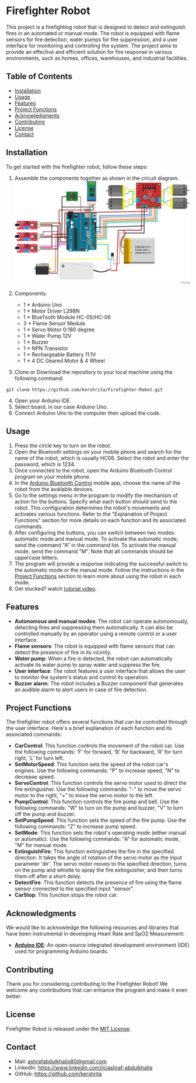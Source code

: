 # Firefighter Robot

This project is a firefighting robot that is designed to detect and extinguish fires in an automated or manual mode. The robot is equipped with flame sensors for fire detection, water pumps for fire suppression, and a user interface for monitoring and controlling the system. The project aims to provide an effective and efficient solution for fire response in various environments, such as homes, offices, warehouses, and industrial facilities.

## Table of Contents

- [Installation](#installation)
- [Usage](#usage)
- [Features](#features)
- [Project Functions](#project-functions)
- [Acknowledgments](#acknowledgments)
- [Contributing](#contributing)
- [License](#license)
- [Contact](#contact)

## Installation

To get started with the firefighter robot, follow these steps:

1. Assemble the components together as shown in the circuit diagram:
![Circuit Diagram](Circuit.png)

2. Components:
	- 1 * Arduino Uno
	- 1 * Motor Driver L298N
	- 1 * BlueTooth Module HC-05/HC-06
	- 3 * Flame Sensor Medule
	- 1 * Servo Motor 0:180 degree
	- 1 * Water Pump 12V
	- 1 * Buzzer
	- 1 * NPN Transistor
	- 1 * Rechargeable Battery 11.1V
	- 1 * 4 DC Geared Motor & 4 Wheel

3. Clone or Download the repository to your local machine using the following command:
```
git clone https://github.com/kershrita/Firefighter-Robot.git
```
4. Open your Arduino IDE.
5. Select board, in our case Arduino Uno.
7. Connect Arduino Uno to the computer then upload the code.

## Usage

1. Press the circle key to turn on the robot.
2. Open the Bluetooth settings on your mobile phone and search for the name of the robot, which is usually HC06. Select the robot and enter the password, which is 1234.
3. Once connected to the robot, open the Arduino Bluetooth Control program on your mobile phone.
4. In the [Arduino Bluetooth Control](https://play.google.com/store/apps/details?id=com.broxcode.arduinobluetoothfree&hl=en) mobile app, choose the name of the robot from the available devices.
5. Go to the settings menu in the program to modify the mechanism of action for the buttons. Specify what each button should send to the robot. This configuration determines the robot's movements and activates various functions. Refer to the "Explanation of Project Functions" section for more details on each function and its associated commands.
6. After configuring the buttons, you can switch between two modes: automatic mode and manual mode. To activate the automatic mode, send the command "A" in the command list. To activate the manual mode, send the command "M". Note that all commands should be uppercase letters.
7. The program will provide a response indicating the successful switch to the automatic mode or the manual mode. Follow the instructions in the [Project Functions](#project-functions) section to learn more about using the robot in each mode.
8. Get stucked? watch [tutorial video](https://www.youtube.com/watch?v=lhYTWBFQM98).

## Features

- **Autonomous and manual modes**: The robot can operate autonomously, detecting fires and suppressing them automatically. It can also be controlled manually by an operator using a remote control or a user interface.
- **Flame sensors**: The robot is equipped with flame sensors that can detect the presence of fire in its vicinity.
- **Water pump**: When a fire is detected, the robot can automatically activate its water pump to spray water and suppress the fire.
- **User interface**: The robot features a user interface that allows the user to monitor the system's status and control its operation.
- **Buzzer alarm**: The robot includes a Buzzer component that generates an audible alarm to alert users in case of fire detection.


## Project Functions

The firefighter robot offers several functions that can be controlled through the user interface. Here's a brief explanation of each function and its associated commands:

- **CarControl**: This function controls the movement of the robot car. Use the following commands: 'F' for forward, 'B' for backward, 'R' for turn right, 'L' for turn left.
- **SetMotorSpeed**: This function sets the speed of the robot car's engines. Use the following commands: "P" to increase speed, "N" to decrease speed.
- **ServoControl**: This function controls the servo motor used to direct the fire extinguisher. Use the following commands: "-" to move the servo motor to the right, "+" to move the servo motor to the left.
- **PumpControl**: This function controls the fire pump and bell. Use the following commands: "W" to turn on the pump and buzzer, "V" to turn off the pump and buzzer.
- **SetPumpSpeed**: This function sets the speed of the fire pump. Use the following commands: "Z" to increase pump speed.
- **SetMode**: This function sets the robot's operating mode (either manual or automatic). Use the following commands: "A" for automatic mode, "M" for manual mode.
- **ExtinguishFire**: This function extinguishes the fire in the specified direction. It takes the angle of rotation of the servo motor as the input parameter 'dir'. The servo motor moves to the specified direction, turns on the pump and whistle to spray the fire extinguisher, and then turns them off after a short delay.
- **DetectFire**: This function detects the presence of fire using the flame sensor connected to the specified input "sensor".
- **CarStop**: This function stops the robot car.

## Acknowledgments

We would like to acknowledge the following resources and libraries that have been instrumental in developing Heart Rate and SpO2 Measurement:

- **[Arduino IDE](https://www.arduino.cc/en/software)**:  An open-source integrated development environment (IDE) used for programming Arduino boards.


## Contributing

Thank you for considering contributing to the Firefighter Robot! We welcome any contributions that can enhance the program and make it even better.

## License

Firefighter Robot is released under the [MIT License](LICENSE).

## Contact

- Mail: ashrafabdulkhaliq80@gmail.com
- LinkedIn: https://www.linkedin.com/in/ashraf-abdulkhaliq
- GitHub: https://github.com/kershrita